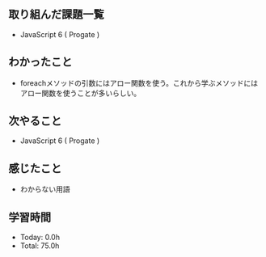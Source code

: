 ## 取り組んだ課題一覧
- JavaScript 6 ( Progate )
## わかったこと
- foreachメソッドの引数にはアロー関数を使う。これから学ぶメソッドにはアロー関数を使うことが多いらしい。
## 次やること
- JavaScript 6 ( Progate )
## 感じたこと
- わからない用語
## 学習時間
- Today: 0.0h
- Total: 75.0h

